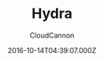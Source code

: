 ---
title: Hydra
github: https://github.com/CloudCannon/hydra-jekyll-template
demo: https://proud-alligator.cloudvent.net/
author: CloudCannon
ssg:
  - Jekyll
cms:
  - Markdown
date: 2016-10-14T04:39:07.000Z
description: ':dragon: Product marketing template for Jekyll'
draft: true
publish_date: '2016-10-14T04:39:07Z'
update_date: '2021-11-25T02:48:57Z'
github_star: 367
github_fork: 350
---